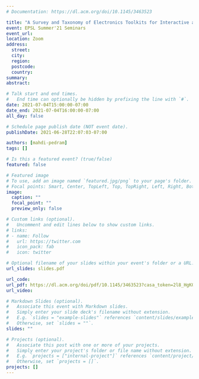 ```yaml
---
# Documentation: https://dl.acm.org/doi/10.1145/3463523

title: "A Survey and Taxonomy of Electronics Toolkits for Interactive and Ubiquitous Device Prototyping"
event: EPSL Summer'21 Seminars
event_url:
location: Zoom
address:
  street:
  city:
  region:
  postcode:
  country:
summary:
abstract:

# Talk start and end times.
#   End time can optionally be hidden by prefixing the line with `#`.
date: 2021-07-04T15:00:00-07:00
date_end: 2021-07-04T16:00:00-07:00
all_day: false

# Schedule page publish date (NOT event date).
publishDate: 2021-06-28T22:07:03-07:00

authors: [mahdi-pedram]
tags: []

# Is this a featured event? (true/false)
featured: false

# Featured image
# To use, add an image named `featured.jpg/png` to your page's folder. 
# Focal points: Smart, Center, TopLeft, Top, TopRight, Left, Right, BottomLeft, Bottom, BottomRight.
image:
  caption: ""
  focal_point: ""
  preview_only: false

# Custom links (optional).
#   Uncomment and edit lines below to show custom links.
# links:
# - name: Follow
#   url: https://twitter.com
#   icon_pack: fab
#   icon: twitter

# Optional filename of your slides within your event's folder or a URL.
url_slides: slides.pdf

url_code:
url_pdf: https://dl.acm.org/doi/pdf/10.1145/3463523?casa_token=2l8_HgK0qygAAAAA:SekwiShFM_GasO74NXL897MIXjcdMeoCESDKDCvezKuQkAaSg-1QJ2S1ovw4ckQ-8tLEDzBE4_9F
url_video:

# Markdown Slides (optional).
#   Associate this event with Markdown slides.
#   Simply enter your slide deck's filename without extension.
#   E.g. `slides = "example-slides"` references `content/slides/example-slides.md`.
#   Otherwise, set `slides = ""`.
slides: ""

# Projects (optional).
#   Associate this post with one or more of your projects.
#   Simply enter your project's folder or file name without extension.
#   E.g. `projects = ["internal-project"]` references `content/project/deep-learning/index.md`.
#   Otherwise, set `projects = []`.
projects: []
---
```

